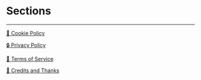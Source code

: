 <h1 centered>Sections</h1>

<hr breakbox>

[🍪 Cookie Policy](/cookies)

[🔒 Privacy Policy](/privacy)

[📜 Terms of Service](/tos)

[🙏 Credits and Thanks](/credits)